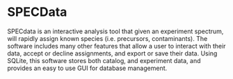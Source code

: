 # SPECData
SPECdata is an interactive analysis tool that given an experiment spectrum, will rapidly assign known species (i.e. precursors, contaminants). The software includes many other features that allow a user to interact with their data, accept or decline assignments, and export or save their data. Using SQLite, this software stores both catalog, and experiment data, and provides an easy to use GUI for database management.
